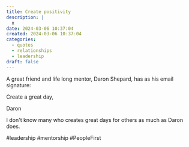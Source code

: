```yaml
---
title: Create positivity
description: |
  x
date: 2024-03-06 10:37:04
created: 2024-03-06 10:37:04
categories:
  - quotes
  - relationships
  - leadership
draft: false
---
```

A great friend and life long mentor, Daron Shepard, has as his email signature:

Create a great day,

Daron

I don't know many who creates great days for others as much as Daron does. 

#leadership
#mentorship
#PeopleFirst
